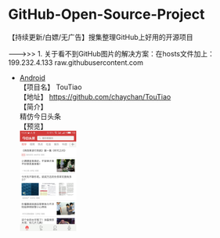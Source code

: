 # GitHub-Open-Source-Project
【持续更新/白嫖/无广告】搜集整理GitHub上好用的开源项目  

--->>> 1. 关于看不到GitHub图片的解决方案：在hosts文件加上：199.232.4.133 raw.githubusercontent.com 

- [Android](#Android)  
【项目名】 TouTiao<br>
【地址】 https://github.com/chaychan/TouTiao<br>
【简介】<br>
精仿今日头条<br>
【预览】<br>
<img src="https://raw.githubusercontent.com/chaychan/TouTiaoPics/master/screenshot/home.jpg" width="24%" /><br>
